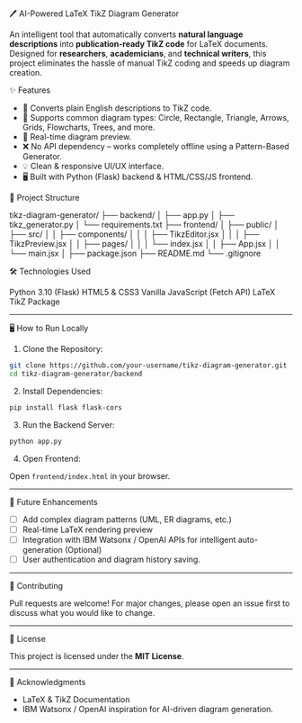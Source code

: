 🖊️ AI-Powered LaTeX TikZ Diagram Generator

An intelligent tool that automatically converts **natural language descriptions** into **publication-ready TikZ code** for LaTeX documents. Designed for **researchers**, **academicians**, and **technical writers**, this project eliminates the hassle of manual TikZ coding and speeds up diagram creation.

 ✨ Features

* 📝 Converts plain English descriptions to TikZ code.
* 🎨 Supports common diagram types: Circle, Rectangle, Triangle, Arrows, Grids, Flowcharts, Trees, and more.
* 🚀 Real-time diagram preview.
* ❌ No API dependency – works completely offline using a Pattern-Based Generator.
* 💡 Clean & responsive UI/UX interface.
* 🖥️ Built with Python (Flask) backend & HTML/CSS/JS frontend.



 📂 Project Structure

tikz-diagram-generator/
├── backend/
│   ├── app.py
│   ├── tikz_generator.py
│   └── requirements.txt
├── frontend/
│   ├── public/
│   ├── src/
│   │   ├── components/
│   │   │   ├── TikzEditor.jsx
│   │   │   ├── TikzPreview.jsx
│   │   ├── pages/
│   │   │   └── index.jsx
│   │   ├── App.jsx
│   │   └── main.jsx
│   ├── package.json
├── README.md
└── .gitignore


 🛠️ Technologies Used

Python 3.10 (Flask)
HTML5 & CSS3
Vanilla JavaScript (Fetch API)
LaTeX TikZ Package

---

 🖥️ How to Run Locally

 1. Clone the Repository:

```bash
git clone https://github.com/your-username/tikz-diagram-generator.git
cd tikz-diagram-generator/backend
```

 2. Install Dependencies:

```bash
pip install flask flask-cors
```

 3. Run the Backend Server:

```bash
python app.py
```

4. Open Frontend:

Open `frontend/index.html` in your browser.

---

 🧩 Future Enhancements

* [ ] Add complex diagram patterns (UML, ER diagrams, etc.)
* [ ] Real-time LaTeX rendering preview
* [ ] Integration with IBM Watsonx / OpenAI APIs for intelligent auto-generation (Optional)
* [ ] User authentication and diagram history saving.

---

🤝 Contributing

Pull requests are welcome! For major changes, please open an issue first to discuss what you would like to change.

---

 📄 License

This project is licensed under the **MIT License**.

---

🙌 Acknowledgments

* LaTeX & TikZ Documentation
* IBM Watsonx / OpenAI inspiration for AI-driven diagram generation.



